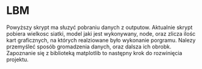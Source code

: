 # LBM
Powyższy skrypt ma słuzyć pobraniu danych z outputow. 
Aktualnie skrypt pobiera wielkosc siatki, model jaki jest wykonywany, node, oraz zlicza ilośc kart graficznych, na których realziowane było wykonanie porgramu.
Nalezy przemyśleć sposób gromadzenia danych, oraz dalsza ich obrobk.
Zapoznanie się z biblioteką matplotlib to następny krok do rozwinięcia projektu. 
